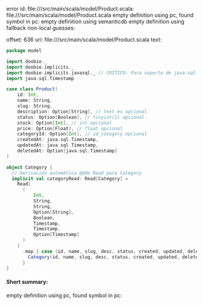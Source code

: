 error id: file://<WORKSPACE>/src/main/scala/model/Product.scala:
file://<WORKSPACE>/src/main/scala/model/Product.scala
empty definition using pc, found symbol in pc: 
empty definition using semanticdb
empty definition using fallback
non-local guesses:

offset: 636
uri: file://<WORKSPACE>/src/main/scala/model/Product.scala
text:
```scala
package model

import doobie._
import doobie.implicits._
import doobie.implicits.javasql._ // CRÍTICO: Para soporte de java.sql.Timestamp
import java.sql.Timestamp

case class Product(
    id: Int,
    name: String,
    slug: String,
    description: Option[String], // text es opcional
    status: Option[Boolean], // tinyint(1) opcional
    stock: Option[Int], // int opcional
    price: Option[Float], // float opcional
    categoryId: Option[Int], // id_category opcional
    createdAt: java.sql.Timestamp,
    updatedAt: java.sql.Timestamp,
    deletedAt: Option[java.sql.Timestamp]
)

object Category {
  // Derivación automática @@de Read para Category
  implicit val categoryRead: Read[Category] =
    Read[
      (
          Int,
          String,
          String,
          Option[String],
          Boolean,
          Timestamp,
          Timestamp,
          Option[Timestamp]
      )
    ]
      .map { case (id, name, slug, desc, status, created, updated, deleted) =>
        Category(id, name, slug, desc, status, created, updated, deleted)
      }
}

```


#### Short summary: 

empty definition using pc, found symbol in pc: 